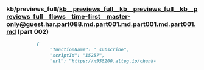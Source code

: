 ### kb/previews_full/kb__previews_full__kb__previews_full__kb__previews_full__flows__time-first__master-only@guest.har.part088.md.part001.md.part001.md.part001.md (part 002)

```md
           {
                "functionName": "_subscribe",
                "scriptId": "15257",
                "url": "https://n958200.alteg.io/chunk-
```

```
